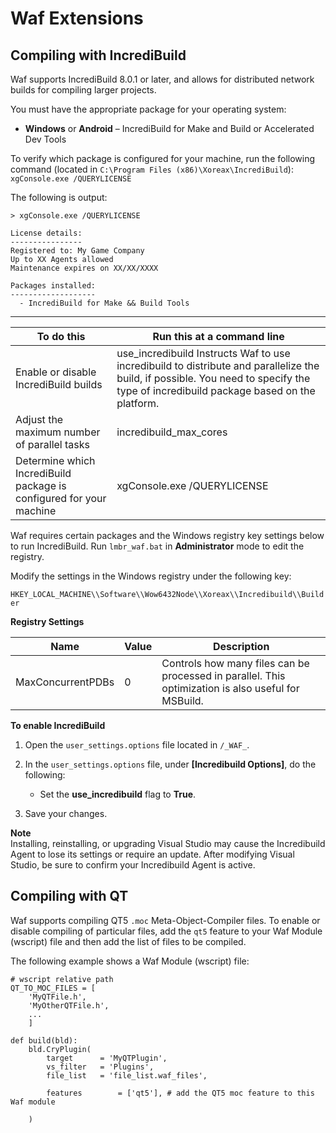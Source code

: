 # Waf Extensions<a name="waf-extensions"></a>

## Compiling with IncrediBuild<a name="waf-extensions-incredibuild"></a>

Waf supports IncrediBuild 8\.0\.1 or later, and allows for distributed network builds for compiling larger projects\.

You must have the appropriate package for your operating system:
+  **Windows** or **Android** – IncrediBuild for Make and Build or Accelerated Dev Tools

To verify which package is configured for your machine, run the following command \(located in `C:\Program Files (x86)\Xoreax\IncrediBuild`\): `xgConsole.exe /QUERYLICENSE` 

The following is output:

```
> xgConsole.exe /QUERYLICENSE
  
License details:
----------------
Registered to: My Game Company
Up to XX Agents allowed
Maintenance expires on XX/XX/XXXX
  
Packages installed:
-------------------
  - IncrediBuild for Make && Build Tools
```


****  

| To do this | Run this at a command line | 
| --- | --- | 
| Enable or disable IncrediBuild builds |  use\_incredibuild Instructs Waf to use incredibuild to distribute and parallelize the build, if possible\. You need to specify the type of incredibuild package based on the platform\.  | 
| Adjust the maximum number of parallel tasks |  incredibuild\_max\_cores  | 
| Determine which IncrediBuild package is configured for your machine |  xgConsole\.exe /QUERYLICENSE  | 

Waf requires certain packages and the Windows registry key settings below to run IncrediBuild\. Run `lmbr_waf.bat` in **Administrator** mode to edit the registry\.

Modify the settings in the Windows registry under the following key:

 `HKEY_LOCAL_MACHINE\\Software\\Wow6432Node\\Xoreax\\Incredibuild\\Builder` 


**Registry Settings**  

| Name | Value | Description | 
| --- | --- | --- | 
| MaxConcurrentPDBs | 0 | Controls how many files can be processed in parallel\. This optimization is also useful for MSBuild\. | 

**To enable IncrediBuild**

1. Open the `user_settings.options` file located in `/_WAF_`\. 

1. In the `user_settings.options` file, under **\[Incredibuild Options\]**, do the following:
   + Set the **use\_incredibuild** flag to **True**\. 

1. Save your changes\.

**Note**  
Installing, reinstalling, or upgrading Visual Studio may cause the Incredibuild Agent to lose its settings or require an update\. After modifying Visual Studio, be sure to confirm your Incredibuild Agent is active\.

## Compiling with QT<a name="waf-extensions-qt"></a>

Waf supports compiling QT5 `.moc` Meta\-Object\-Compiler files\. To enable or disable compiling of particular files, add the `qt5` feature to your Waf Module \(wscript\) file and then add the list of files to be compiled\.

The following example shows a Waf Module \(wscript\) file:

```
# wscript relative path
QT_TO_MOC_FILES = [
    'MyQTFile.h',
    'MyOtherQTFile.h',
    ...
    ]
 
def build(bld):   
    bld.CryPlugin(
        target      = 'MyQTPlugin',
        vs_filter   = 'Plugins',
        file_list   = 'file_list.waf_files', 
       
        features        = ['qt5'], # add the QT5 moc feature to this Waf module
       
    )
```